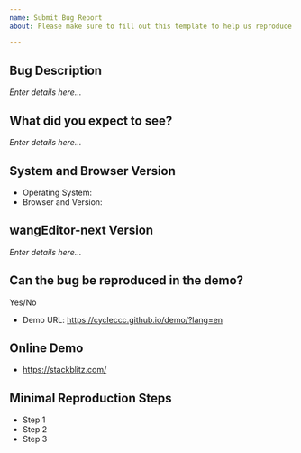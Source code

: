 ```yaml
---
name: Submit Bug Report
about: Please make sure to fill out this template to help us reproduce the issue faster; otherwise, the issue will not be accepted!

---
```


## Bug Description

*Enter details here…*

## What did you expect to see?

*Enter details here…*

## System and Browser Version

- Operating System:
- Browser and Version:

## wangEditor-next Version

*Enter details here…*

## Can the bug be reproduced in the demo?

Yes/No

- Demo URL: https://cycleccc.github.io/demo/?lang=en

## Online Demo

<!-- Please provide an online demo (recommended websites are stackblitz, as wangEditor-next now uses it). This helps us reproduce the bug with minimal effort. -->

- https://stackblitz.com/

## Minimal Reproduction Steps

<!-- Please tell us how to reproduce the bug as quickly as possible. -->
<!-- It is helpful to include a video; the more detailed the reproduction information, the easier it is to track the bug. -->

- Step 1
- Step 2
- Step 3